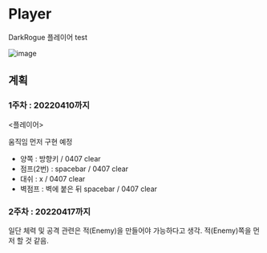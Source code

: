 # Player
 DarkRogue 플레이어 test
 
 ![image](https://user-images.githubusercontent.com/86696817/162695043-e53398f9-e1fd-43ee-8c86-bfae3df7add6.png)


## 계획 

### 1주차 : 20220410까지
<플레이어>

움직임 먼저 구현 예정
- 양쪽 : 방향키 / 0407 clear
- 점프(2번) : spacebar / 0407 clear
- 대쉬 : x / 0407 clear
- 벽점프 : 벽에 붙은 뒤 spacebar / 0407 clear

### 2주차 : 20220417까지
일단 체력 및 공격 관련은 적(Enemy)을 만들어야 가능하다고 생각.
적(Enemy)쪽을 먼저 할 것 같음.
